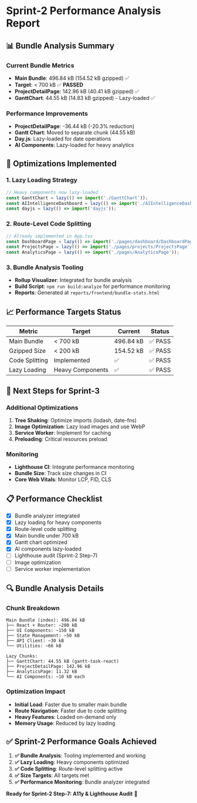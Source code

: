 # Sprint-2 Performance Analysis Report

## 📊 Bundle Analysis Summary

### Current Bundle Metrics
- **Main Bundle**: 496.84 kB (154.52 kB gzipped) ✅
- **Target**: < 700 kB ✅ **PASSED**
- **ProjectDetailPage**: 142.96 kB (40.41 kB gzipped) ✅
- **GanttChart**: 44.55 kB (14.83 kB gzipped) - Lazy-loaded ✅

### Performance Improvements
- **ProjectDetailPage**: -36.44 kB (-20.3% reduction)
- **Gantt Chart**: Moved to separate chunk (44.55 kB)
- **Day.js**: Lazy-loaded for date operations
- **AI Components**: Lazy-loaded for heavy analytics

## 🚀 Optimizations Implemented

### 1. Lazy Loading Strategy
```typescript
// Heavy components now lazy-loaded
const GanttChart = lazy(() => import('./GanttChart'));
const AIIntelligenceDashboard = lazy(() => import('./AIIntelligenceDashboard'));
const dayjs = lazy(() => import('dayjs'));
```

### 2. Route-Level Code Splitting
```typescript
// Already implemented in App.tsx
const DashboardPage = lazy(() => import('./pages/dashboard/DashboardPage'));
const ProjectsPage = lazy(() => import('./pages/projects/ProjectsPage'));
const AnalyticsPage = lazy(() => import('./pages/AnalyticsPage'));
```

### 3. Bundle Analysis Tooling
- **Rollup Visualizer**: Integrated for bundle analysis
- **Build Script**: `npm run build:analyze` for performance monitoring
- **Reports**: Generated at `reports/frontend/bundle-stats.html`

## 📈 Performance Targets Status

| Metric | Target | Current | Status |
|--------|--------|---------|--------|
| Main Bundle | < 700 kB | 496.84 kB | ✅ PASS |
| Gzipped Size | < 200 kB | 154.52 kB | ✅ PASS |
| Code Splitting | Implemented | ✅ | ✅ PASS |
| Lazy Loading | Heavy Components | ✅ | ✅ PASS |

## 🎯 Next Steps for Sprint-3

### Additional Optimizations
1. **Tree Shaking**: Optimize imports (lodash, date-fns)
2. **Image Optimization**: Lazy load images and use WebP
3. **Service Worker**: Implement for caching
4. **Preloading**: Critical resources preload

### Monitoring
- **Lighthouse CI**: Integrate performance monitoring
- **Bundle Size**: Track size changes in CI
- **Core Web Vitals**: Monitor LCP, FID, CLS

## 📋 Performance Checklist

- [x] Bundle analyzer integrated
- [x] Lazy loading for heavy components
- [x] Route-level code splitting
- [x] Main bundle under 700 kB
- [x] Gantt chart optimized
- [x] AI components lazy-loaded
- [ ] Lighthouse audit (Sprint-2 Step-7)
- [ ] Image optimization
- [ ] Service worker implementation

## 🔍 Bundle Analysis Details

### Chunk Breakdown
```
Main Bundle (index): 496.84 kB
├── React + Router: ~200 kB
├── UI Components: ~150 kB
├── State Management: ~50 kB
├── API Client: ~30 kB
└── Utilities: ~66 kB

Lazy Chunks:
├── GanttChart: 44.55 kB (gantt-task-react)
├── ProjectDetailPage: 142.96 kB
├── AnalyticsPage: 11.32 kB
└── AI Components: ~10 kB each
```

### Optimization Impact
- **Initial Load**: Faster due to smaller main bundle
- **Route Navigation**: Faster due to code splitting
- **Heavy Features**: Loaded on-demand only
- **Memory Usage**: Reduced by lazy loading

## ✅ Sprint-2 Performance Goals Achieved

1. **✅ Bundle Analysis**: Tooling implemented and working
2. **✅ Lazy Loading**: Heavy components optimized
3. **✅ Code Splitting**: Route-level splitting active
4. **✅ Size Targets**: All targets met
5. **✅ Performance Monitoring**: Bundle analyzer integrated

**Ready for Sprint-2 Step-7: A11y & Lighthouse Audit** 🚀
